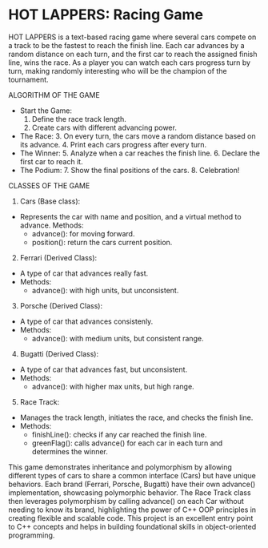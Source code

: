 # HOT LAPPERS: Racing Game

HOT LAPPERS is a text-based racing game where several cars compete on a track to be the fastest to reach the finish line. Each car advances by a random distance on each turn, and the first car to reach the assigned finish line, wins the race. As a player you can watch each cars progress turn by turn, making randomly interesting who will be the champion of the tournament.

ALGORITHM OF THE GAME

- Start the Game:
  1. Define the race track length.
  2. Create cars with different advancing power.
- The Race:
  3. On every turn, the cars move a random distance based on its advance.
  4. Print each cars progress after every turn.
- The Winner:
  5. Analyze when a car reaches the finish line.
  6. Declare the first car to reach it.
- The Podium:
  7. Show the final positions of the cars.
  8. Celebration!

CLASSES OF THE GAME

1. Cars (Base class):
- Represents the car with name and position, and a virtual method to advance.
Methods:
  - advance(): for moving forward.
  - position(): return the cars current position.
2. Ferrari (Derived Class):
- A type of car that advances really fast.
- Methods:
  - advance(): with high units, but unconsistent.
3. Porsche (Derived Class):
- A type of car that advances consistenly.
- Methods:
  - advance(): with medium units, but consistent range.
4. Bugatti (Derived Class):
- A type of car that advances fast, but unconsistent.
- Methods:
  - advance(): with higher max units, but high range.
5. Race Track:
- Manages the track length, initiates the race, and checks the finish line.
- Methods:
  - finishLine(): checks if any car reached the finish line.
  - greenFlag(): calls advance() for each car in each turn and determines the winner.

This game demonstrates inheritance and polymorphism by allowing different types of cars to share a common interface (Cars) but have unique behaviors. Each brand (Ferrari, Porsche, Bugatti) have their own advance() implementation, showcasing polymorphic behavior. The Race Track class then leverages polymorphism by calling advance() on each Car without needing to know its brand, highlighting the power of C++ OOP principles in creating flexible and scalable code. This project is an excellent entry point to C++ concepts and helps in building foundational skills in object-oriented programming.  
